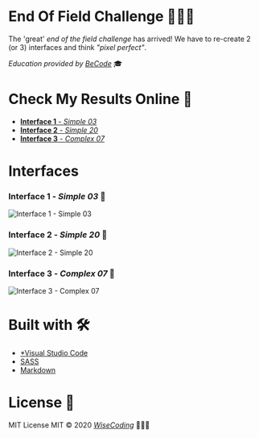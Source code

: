 # End Of Field Challenge 👨🏼‍💻

The 'great' *end of the field challenge* has arrived! We have to re-create 2 (or 3) interfaces and think *"pixel perfect"*.

*Education provided by [BeCode](https://becode.org/)* 🎓

# Check My Results Online 👀

- [**Interface 1** - *Simple 03*](https://wisecoding.github.io/end-of-field-challenge/index.html)
- [**Interface 2** - *Simple 20*](https://wisecoding.github.io/end-of-field-challenge/interface_2.html)
- [**Interface 3** - *Complex 07*](https://wisecoding.github.io/end-of-field-challenge/interface_3.html)

# Interfaces

### **Interface 1** - *Simple 03* 📸

![**Interface 1** - *Simple 03*](images/interface_1-Simple-Interface-03.png)

### **Interface 2** - *Simple 20* 📸

![**Interface 2** - *Simple 20*](images/interface_2-Simple-Interface-20.png)

### **Interface 3** - *Complex 07* 📸

![**Interface 3** - *Complex 07*](images/interface_3-Complex-Interface-07.png)

# Built with 🛠

- [*Visual Studio Code](https://code.visualstudio.com/)
- [SASS](https://sass-lang.com/)
- [Markdown](https://www.markdownguide.org/)

# License 📎

MIT License
MIT © 2020 [*WiseCoding*](https://github.com/WiseCoding/) 🧙🏼‍♂️
